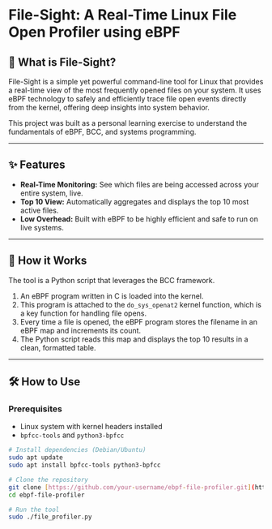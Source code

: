 # File-Sight: A Real-Time Linux File Open Profiler using eBPF



## 🚀 What is File-Sight?

File-Sight is a simple yet powerful command-line tool for Linux that provides a real-time view of the most frequently opened files on your system. It uses eBPF technology to safely and efficiently trace file open events directly from the kernel, offering deep insights into system behavior.

This project was built as a personal learning exercise to understand the fundamentals of eBPF, BCC, and systems programming.

---

## ✨ Features

- **Real-Time Monitoring:** See which files are being accessed across your entire system, live.
- **Top 10 View:** Automatically aggregates and displays the top 10 most active files.
- **Low Overhead:** Built with eBPF to be highly efficient and safe to run on live systems.

---

## 🔧 How it Works

The tool is a Python script that leverages the BCC framework.
1.  An eBPF program written in C is loaded into the kernel.
2.  This program is attached to the `do_sys_openat2` kernel function, which is a key function for handling file opens.
3.  Every time a file is opened, the eBPF program stores the filename in an eBPF map and increments its count.
4.  The Python script reads this map and displays the top 10 results in a clean, formatted table.

---

## 🛠️ How to Use

### Prerequisites
- Linux system with kernel headers installed
- `bpfcc-tools` and `python3-bpfcc`

```bash
# Install dependencies (Debian/Ubuntu)
sudo apt update
sudo apt install bpfcc-tools python3-bpfcc

# Clone the repository
git clone [https://github.com/your-username/ebpf-file-profiler.git](https://github.com/your-username/ebpf-file-profiler.git)
cd ebpf-file-profiler

# Run the tool
sudo ./file_profiler.py
